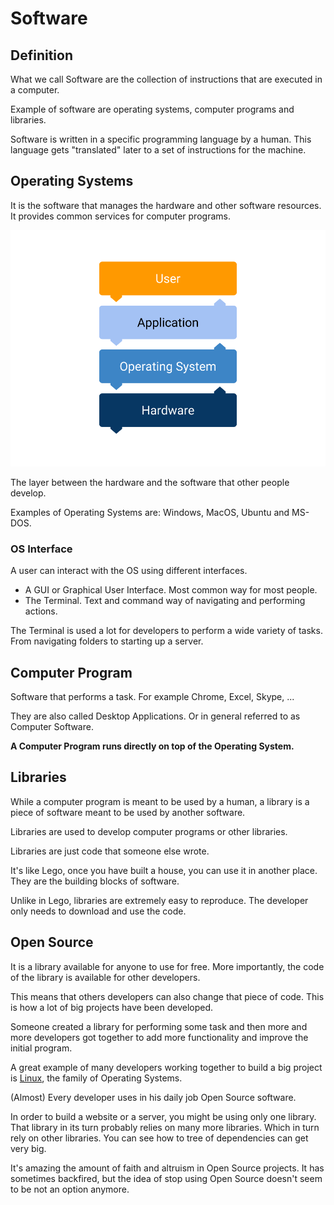 # Software

## Definition

What we call Software are the collection of instructions that are executed in a computer.

Example of software are operating systems, computer programs and libraries.

Software is written in a specific programming language by a human. This language gets "translated" later to a set of instructions for the machine.

## Operating Systems

It is the software that manages the hardware and other software resources. It provides common services for computer programs.

![OS Layers](./assets/OS-layers.png)

The layer between the hardware and the software that other people develop.

Examples of Operating Systems are: Windows, MacOS, Ubuntu and MS-DOS.

### OS Interface

A user can interact with the OS using different interfaces.

* A GUI or Graphical User Interface. Most common way for most people.
* The Terminal. Text and command way of navigating and performing actions.

The Terminal is used a lot for developers to perform a wide variety of tasks. From navigating folders to starting up a server.

## Computer Program

Software that performs a task. For example Chrome, Excel, Skype, ...

They are also called Desktop Applications. Or in general referred to as Computer Software.

**A Computer Program runs directly on top of the Operating System.**

## Libraries

While a computer program is meant to be used by a human, a library is a piece of software meant to be used by another software.

Libraries are used to develop computer programs or other libraries.

Libraries are just code that someone else wrote.

It's like Lego, once you have built a house, you can use it in another place. They are the building blocks of software.

Unlike in Lego, libraries are extremely easy to reproduce. The developer only needs to download and use the code.

## Open Source

It is a library available for anyone to use for free. More importantly, the code of the library is available for other developers.

This means that others developers can also change that piece of code. This is how a lot of big projects have been developed.

Someone created a library for performing some task and then more and more developers got together to add more functionality and improve the initial program.

A great example of many developers working together to build a big project is [Linux](https://www.linux.org/), the family of Operating Systems.

(Almost) Every developer uses in his daily job Open Source software.

In order to build a website or a server, you might be using only one library. That library in its turn probably relies on many more libraries. Which in turn rely on other libraries. You can see how to tree of dependencies can get very big.

It's amazing the amount of faith and altruism in Open Source projects. It has sometimes backfired, but the idea of stop using Open Source doesn't seem to be not an option anymore.
